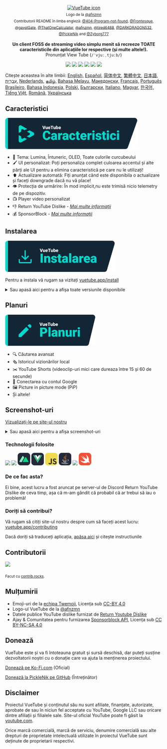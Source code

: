 <p align="center">
  <a href="https://vuetube.app/">
    <img src="https://cdn.discordapp.com/attachments/751596360108605500/980418672331988992/VueTube_Dark.svg" alt="VueTube icon" width="500"/>
  </a>
  </br>
  <sub>Logo de la <a href="https://github.com/afnzmn">@afnzmn</a></sub> </br>
  <sub>Contributorii README în limba engleză: <a href="https://github.com/404-Program-not-found">@404-Program-not-found</a>, <a href="https://github.com/Frontesque">@Frontesque</a>, <a href="https://github.com/gayolGate">@gayolGate</a>, <a href="https://github.com/ThatOneCalculator">@ThatOneCalculator</a>, <a href="https://github.com/afnzmn">@afnzmn</a>, <a href="https://github.com/tired6488">@tired6488</a>, <a href="https://github.com/DARKDRAGON532">@DARKDRAGON532</a>, <a href="https://github.com/PickleNik">@PickleNik</a> and <a href="https://github.com/Zyborg777">@Zyborg777</a></sub>
  </br>
  </br>
<strong>Un client FOSS de streaming video simplu menit să recreeze TOATE caracteristicile din aplicațiile lor respective (și multe altele!).</strong>
</br>
Pronunțat View Tube (<code>/ˈvjuːˌtjuːb/</code>)
</p>

<p align="center">
  <a href="https://github.com/VueTubeApp/VueTube/blob/main/LICENSE" alt="License"><img src="https://img.shields.io/github/license/VueTubeApp/VueTube"></img></a>
  <a href="https://github.com/VueTubeApp/VueTube/actions/workflows/ci.yml" alt="CI"><img src="https://github.com/VueTubeApp/VueTube/actions/workflows/ci.yml/badge.svg"></img></a>
  <a href="https://reddit.com/r/vuetube" alt="Reddit"><img src="https://img.shields.io/reddit/subreddit-subscribers/vuetube?label=r%2FVuetube&logo=reddit&logoColor=white"></img></a>
  <a href="https://t.me/VueTube" alt="Telegram"><img src="https://img.shields.io/endpoint?label=VueTube&url=https%3A%2F%2Ftelegram-badge-4mbpu8e0fit4.runkit.sh%2F%3Furl%3Dhttps%3A%2F%2Ft.me%2FVuetube"></img></a>
  <a href="https://discord.gg/7P8KJrdd5W" alt="Discord"><img src="https://img.shields.io/discord/946587366242533377?label=Discord&style=flat&logo=discord&logoColor=white"></img></a>
  <a href="https://twitter.com/VueTubeApp" alt="Twitter"><img src="https://img.shields.io/twitter/follow/VueTubeApp?label=Follow&style=flat&logo=twitter"></img></a>
</p>

Citește aceastea în alte limbii: [English,](/readme.md) [Español,](readme.es.md) [简体中文,](readme.zh-hans.md) [繁體中文,](readme.zh-hant.md) [日本語,](readme.ja.md) [עִברִית,](readme.he.md) [Nederlands,](readme.nl.md) [தமிழ்,](readme.ta.md) [Bahasa Melayu,](readme.ms.md) [Македонски,](readme.mk.md) [Français,](readme.fr.md) [Português Brasileiro,](readme.pt-br.md) [Bahasa Indonesia,](readme.id.md) [Polski,](readme.pl.md) [Български,](readme.bg.md) [Italiano,](readme.it.md) [Magyar,](readme.hu.md) [한국어,](readme.kr.md) [Tiếng Việt,](readme.vi.md) [Română,](/readme/readme.ro.md) [Українська](/readme/readme.ua.md)

## Caracteristici

<img src="../resources/readme-ro/Features.ro.svg" alt="VueTube icon" height="100"/>

- 🎨 Tema: Lumina, Întuneric, OLED, Toate culorile curcubeului
- 🖌️ UI personalizat: Poți personaliza complet culoarea accentul și alte părți ale UI pentru a elimina caracteristică pe care nu le utilizați!
- ⬆️ Actualizare automată: Fiți anunțat când este disponibila o actualizare și faceți downgrade dacă nu vă place!
- 👁️ Protecția de urmărire: În mod implicit,nu este trimisă nicio telemetry de pe dispozitiv.
- 📺 Player video personalizat
- 👎 Return YouTube Dislike - [_Mai multe informații_](https://returnyoutubedislike.com)
- 💰 SponsorBlock - [_Mai multe informații_](https://sponsor.ajay.app)

## Instalarea

<img src="../resources/readme-ro/Install.ro.svg" alt="VueTube icon" height="100"/>

Pentru a instala vă rugam sa vizitați [vuetube.app/install](https://www.vuetube.app/install)

<details>
  <summary>Sau apasă aici pentru a afișa toate versiunile disponibile</summary>
<br />

### Android

| <a href=https://nightly.link/VueTubeApp/VueTube/workflows/ci/main/android.zip><img id="im" width="200" src=../resources/getunstable.png></a> | <a href=https://github.com/VueTubeApp/VueTube/releases/download/0.3/VueTube-Canary-June-22-2022.apk><img id="im" width="200" src=../resources/getcanary.png></a> | <a href=https://vuetube.app/install><img id="im" width="200" src=../resources/getstable.png></a> |
| ------------------------------------------------------------------------------------------------------------------------------------------- | --------------------------------------------------------------------------------------------------------------------------------------------------------------- | ----------------------------------------------------------------------------------------------- |
| Destul de instabil, dar vei avea acess din timp la caracteristicii noi                                                                      | Mai puțin bug-uri decât instabil, având mai multe caracteristici decât stabile                                                                                  | Nu este disponibil încă                                                                         |

### iOS

| <a href=https://nightly.link/VueTubeApp/VueTube/workflows/ci/main/iOS.zip><img id="im" width="200" src=../resources/getunstable.png></a> | <a href=https://cdn.discordapp.com/attachments/949908267855921163/972164558930198528/VueTube-Canary-May-6-2022.ipa><img id="im" width="200" src=../resources/getcanary.png></a> | <a href=https://vuetube.app/install><img id="im" width="200" src=../resources/getstable.png></a> |
| --------------------------------------------------------------------------------------------------------------------------------------- | ------------------------------------------------------------------------------------------------------------------------------------------------------------------------------ | ----------------------------------------------------------------------------------------------- |
| Destul de instabil, dar vei avea acess din timp la caracteristicii noi                                                                  | Mai puțin bug-uri decât instabil, având mai multe caracteristici decât stabile                                                                                                 | Nu este disponibil încă                                                                         |

</details>

## Planuri

<img src="../resources/readme-ro/Plans.ro.svg" alt="VueTube icon" height="100"/>

- 🔍 Căutarea avansat
- 🗞️ Istoricul vizionărilor local
- ✂️ YouTube Shorts (videoclip-uri mici care dureaza între 15 și 60 de secunde)
- 🧑 Conectarea cu contul Google
- 🖼️ Picture in picture mode (PiP)
- Și altele!

## Screenshot-uri

[Vizualizați-le pe site-ul nostru](https://www.vuetube.app/info/screenshots)

<details>
  <summary> Sau apasă aici pentru a afișa screenshot-uri </summary>
<br />
  
<img src="https://vuetube.app/wtch.png" width="400">
<img src="https://vuetube.app/stng.png" width="400">
<img src="https://vuetube.app/srch.png" width="400">
     
</details>

### Technologii folosite

<a href="https://capacitorjs.com/solution/vue"><img src="https://cdn.discordapp.com/attachments/953538236716814356/955694368742834176/Capacitator-Dark.svg" height=40/></a> <a href="https://vuetifyjs.com/"><img src="https://cdn.discordapp.com/attachments/810799100940255260/973719873467342908/Vuetify-Dark.svg" height=40/></a> <a href="https://nuxtjs.org/"><img src="https://github.com/tandpfun/skill-icons/raw/main/icons/NuxtJS-Dark.svg" height=40/></a> <a href="https://vuejs.org/"><img src="https://github.com/tandpfun/skill-icons/raw/main/icons/VueJS-Dark.svg" height=40/></a> <a href="https://javascript.com/"><img src="https://github.com/tandpfun/skill-icons/raw/main/icons/JavaScript.svg" height=40/></a> <a href="https://java.com/"><img src="https://github.com/tandpfun/skill-icons/raw/main/icons/Java-Dark.svg" height=40/></a> <a href="https://gradle.com/"><img src="https://cdn.discordapp.com/attachments/810799100940255260/955691550560636958/Gradle.svg" height=40/></a> <a href="https://developer.apple.com/swift/"><img src="https://github.com/tandpfun/skill-icons/raw/main/icons/Swift.svg" height=40/></a>

### De ce fac asta?

Ei bine, acest lucru a fost aruncat pe server-ul de Discord Return YouTube Dislike de ceva timp, așa că m-am gândit că probabil că ar trebui să iau o problemă!

### Doriți să contribui?

Vă rugam să citiți site-ul nostru despre cum să faceți acest lucru: [vuetube.app/contributing](https://www.vuetube.app/contributing)

Dacă doriți să traduceți aplicația, [apăsa aici](/NUXT/plugins/languages) și citește instructiunile

## Contributorii

<a href="https://github.com/VueTubeApp/VueTube/graphs/contributors">
  <img src="https://contrib.rocks/image?repo=VueTubeApp/VueTube" />
</a>

<sub>Facut cu [contrib.rocks](https://contrib.rocks). </sub>

## Mulțumirii

- Emoji-uri de la [echipa Twemoji](https://twemoji.twitter.com/), Licența sub [CC-BY 4.0](https://creativecommons.org/licenses/by/4.0/)
- Logo-ul VueTube de la [@afnzmn](https://github.com/afnzmn)
- Datele publice YouTube dislike furnizat de [Return Youtube Dislike](https://returnyoutubedislike.com)
- Ajay & Comunitatea pentru furnizarea [Sponsorblock API](https://sponsor.ajay.app), Licența sub [CC BY-NC-SA 4.0](https://creativecommons.org/licenses/by-nc-sa/4.0/)

## Donează

VueTube este și va fi întoteauna gratuit și sursă deschisă, dar puteți susține dezvoltatorii noștri cu o donație care va ajuta la menținerea proiectului.

[Donează pe Ko-Fi.com](https://ko-fi.com/vuetube) (Oficial)

[Donează la PickleNik pe GitHub](https://github.com/sponsors/PickleNik) (Întreținător)

## Disclaimer

Proiectul VueTube și conținutul său nu sunt afiliate, finanțate, autorizate, aprobate de sau în niciun fel acceptate cu YouTube, Google LLC sau oricare dintre afiliații și filialele sale. Site-ul oficial YouTube poate fi găsit la [youtube.com](https://www.youtube.com).

Orice marcă comercială, marcă de serviciu, denumire comercială sau alte drepturi de proprietate intelectuală utilizate în proiectul VueTube sunt deținute de proprietarii respectivi.
